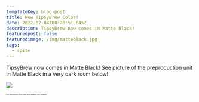 ```yaml
---
templateKey: blog-post
title: New TipsyBrew Color!
date: 2022-02-04T00:20:51.645Z
description: TipsyBrew now comes in Matte Black!
featuredpost: false
featuredimage: /img/matteblack.jpg
tags:
  - spite
---
```



TipsyBrew now comes in Matte Black! See picture of the preproduction unit in Matte Black in a very dark room below!

![](/img/matteblack.jpg)

<sub><sup><sub><sup><sub><sup>Full disclosure: This post was written out of spite.</sup></sub></sup></sub></sup></sub>
